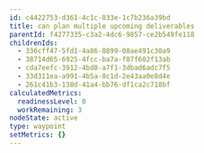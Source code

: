 ```yaml
---
id: c4422753-d361-4c1c-833e-1c7b236a39bd
title: can plan multiple upcoming deliverables
parentId: f4277335-c3a2-4dc6-9857-ce2b549fe118
childrenIds:
  - 336cff47-5fd1-4a86-8899-08ae491c30a9
  - 38714d65-6925-4fcc-ba7a-f87f602f13ab
  - cda7eefc-3912-4bd8-a7f1-3dbad6adc7f5
  - 33d311ea-a991-4b5a-8c1d-2e43aa0e8d4e
  - 261c41b3-138d-41a4-bb76-df1ca2c718bf
calculatedMetrics:
  readinessLevel: 0
  workRemaining: 3
nodeState: active
type: waypoint
setMetrics: {}
---
```

